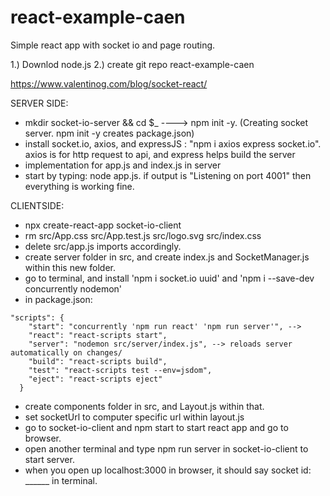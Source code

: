 # react-example-caen
Simple react app with socket io and page routing. 

1.) Downlod node.js
2.) create git repo react-example-caen

https://www.valentinog.com/blog/socket-react/

SERVER SIDE: 
- mkdir socket-io-server && cd $_ ----> npm init -y. (Creating socket server. npm init -y creates package.json)
- install socket.io, axios, and expressJS : "npm i axios express socket.io". axios is for http request to api, and express helps build the server
- implementation for app.js and index.js in server
- start by typing: node app.js. if output is "Listening on port 4001" then everything is working fine.

CLIENTSIDE:
- npx create-react-app socket-io-client
- rm src/App.css src/App.test.js src/logo.svg src/index.css
- delete src/app.js imports accordingly. 
- create server folder in src, and create index.js and SocketManager.js within this new folder.
- go to terminal, and install 'npm i socket.io uuid' and 'npm i --save-dev concurrently nodemon'
- in package.json:
```
"scripts": {
    "start": "concurrently 'npm run react' 'npm run server'", --> 
    "react": "react-scripts start",
    "server": "nodemon src/server/index.js", --> reloads server automatically on changes/
    "build": "react-scripts build",
    "test": "react-scripts test --env=jsdom",
    "eject": "react-scripts eject"
  }
```
- create components folder in src, and Layout.js within that.
- set socketUrl to computer specific url within layout.js
- go to socket-io-client and npm start to start react app and go to browser.
- open another terminal and type npm run server in socket-io-client to start server.
- when you open up localhost:3000 in browser, it should say socket id: ______ in terminal.

